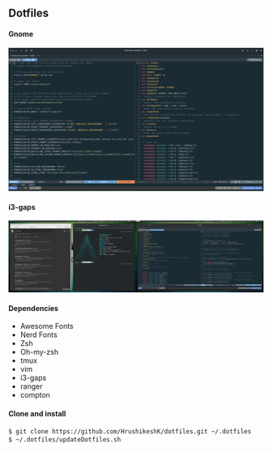## Dotfiles

#### Gnome

![img01](img01.png)

#### i3-gaps

![img02](img02.png)

#### Dependencies
* Awesome Fonts
* Nerd Fonts
* Zsh
* Oh-my-zsh
* tmux
* vim
* i3-gaps
* ranger
* compton


#### Clone and install

```
$ git clone https://github.com/HrushikeshK/dotfiles.git ~/.dotfiles
$ ~/.dotfiles/updateDotfiles.sh
```
